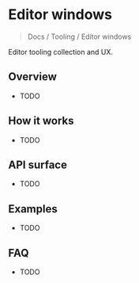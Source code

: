 # Editor windows

> Docs / Tooling / Editor windows

Editor tooling collection and UX.

## Overview

- TODO

## How it works

- TODO

## API surface

- TODO

## Examples

- TODO

## FAQ

- TODO
